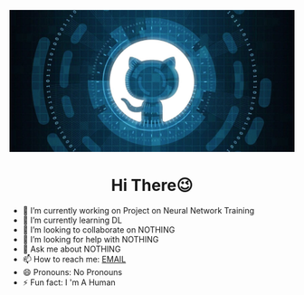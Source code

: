 ![logo](GitHubBlue.jpg)
<h1 align ="center">Hi There😉</h1>

- 🔭 I’m currently working on Project on Neural Network Training 
- 🌱 I’m currently learning DL
- 👯 I’m looking to collaborate on NOTHING 
- 🤔 I’m looking for help with NOTHING 
- 💬 Ask me about NOTHING
- 📫 How to reach me: [EMAIL](mailto:acba0702@gmail.com)
- 😄 Pronouns: No Pronouns 
- ⚡ Fun fact: I 'm A Human

